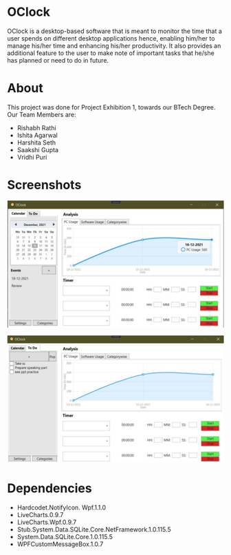# OClock

OClock is a desktop-based software that is meant to monitor the time that a user spends on different
desktop applications hence, enabling him/her to manage his/her time and enhancing his/her
productivity.
It also provides an additional feature to the user to make note of important tasks that he/she has
planned or need to do in future.

# About

This project was done for Project Exhibition 1, towards our BTech Degree. Our Team Members are:

- Rishabh Rathi
- Ishita Agarwal
- Harshita Seth
- Saakshi Gupta
- Vridhi Puri

# Screenshots
![Main Window](pics/pic1.jpg)

![To Do List](pics/pic2.jpg)

# Dependencies

- Hardcodet.NotifyIcon. Wpf.1.1.0
- LiveCharts.0.9.7
- LiveCharts.Wpf.0.9.7
- Stub.System.Data.SQLite.Core.NetFramework.1.0.115.5
- System.Data.SQLite.Core.1.0.115.5
- WPFCustomMessageBox.1.0.7
